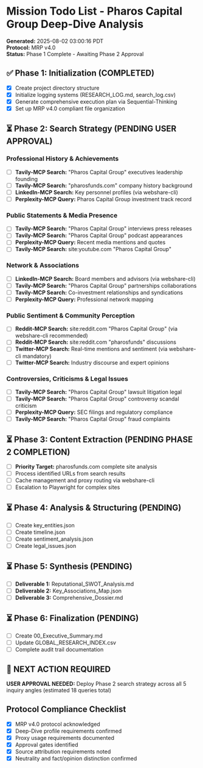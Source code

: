 # Mission Todo List - Pharos Capital Group Deep-Dive Analysis
**Generated:** 2025-08-02 03:00:16 PDT  
**Protocol:** MRP v4.0  
**Status:** Phase 1 Complete - Awaiting Phase 2 Approval

## ✅ Phase 1: Initialization (COMPLETED)
- [x] Create project directory structure
- [x] Initialize logging systems (RESEARCH_LOG.md, search_log.csv)
- [x] Generate comprehensive execution plan via Sequential-Thinking
- [x] Set up MRP v4.0 compliant file organization

## ⏳ Phase 2: Search Strategy (PENDING USER APPROVAL)

### Professional History & Achievements
- [ ] **Tavily-MCP Search:** "Pharos Capital Group" executives leadership founding
- [ ] **Tavily-MCP Search:** "pharosfunds.com" company history background
- [ ] **LinkedIn-MCP Search:** Key personnel profiles (via webshare-cli)
- [ ] **Perplexity-MCP Query:** Pharos Capital Group investment track record

### Public Statements & Media Presence  
- [ ] **Tavily-MCP Search:** "Pharos Capital Group" interviews press releases
- [ ] **Tavily-MCP Search:** "Pharos Capital Group" podcast appearances
- [ ] **Perplexity-MCP Query:** Recent media mentions and quotes
- [ ] **Tavily-MCP Search:** site:youtube.com "Pharos Capital Group"

### Network & Associations
- [ ] **LinkedIn-MCP Search:** Board members and advisors (via webshare-cli)
- [ ] **Tavily-MCP Search:** "Pharos Capital Group" partnerships collaborations
- [ ] **Tavily-MCP Search:** Co-investment relationships and syndications
- [ ] **Perplexity-MCP Query:** Professional network mapping

### Public Sentiment & Community Perception
- [ ] **Reddit-MCP Search:** site:reddit.com "Pharos Capital Group" (via webshare-cli recommended)
- [ ] **Reddit-MCP Search:** site:reddit.com "pharosfunds" discussions
- [ ] **Twitter-MCP Search:** Real-time mentions and sentiment (via webshare-cli mandatory)
- [ ] **Twitter-MCP Search:** Industry discourse and expert opinions

### Controversies, Criticisms & Legal Issues
- [ ] **Tavily-MCP Search:** "Pharos Capital Group" lawsuit litigation legal
- [ ] **Tavily-MCP Search:** "Pharos Capital Group" controversy scandal criticism
- [ ] **Perplexity-MCP Query:** SEC filings and regulatory compliance
- [ ] **Tavily-MCP Search:** "Pharos Capital Group" fraud complaints

## ⏳ Phase 3: Content Extraction (PENDING PHASE 2 COMPLETION)
- [ ] **Priority Target:** pharosfunds.com complete site analysis
- [ ] Process identified URLs from search results
- [ ] Cache management and proxy routing via webshare-cli
- [ ] Escalation to Playwright for complex sites

## ⏳ Phase 4: Analysis & Structuring (PENDING)
- [ ] Create key_entities.json
- [ ] Create timeline.json  
- [ ] Create sentiment_analysis.json
- [ ] Create legal_issues.json

## ⏳ Phase 5: Synthesis (PENDING)
- [ ] **Deliverable 1:** Reputational_SWOT_Analysis.md
- [ ] **Deliverable 2:** Key_Associations_Map.json
- [ ] **Deliverable 3:** Comprehensive_Dossier.md

## ⏳ Phase 6: Finalization (PENDING)
- [ ] Create 00_Executive_Summary.md
- [ ] Update GLOBAL_RESEARCH_INDEX.csv
- [ ] Complete audit trail documentation

## 🚨 NEXT ACTION REQUIRED
**USER APPROVAL NEEDED:** Deploy Phase 2 search strategy across all 5 inquiry angles (estimated 18 queries total)

## Protocol Compliance Checklist
- [x] MRP v4.0 protocol acknowledged
- [x] Deep-Dive profile requirements confirmed  
- [x] Proxy usage requirements documented
- [x] Approval gates identified
- [x] Source attribution requirements noted
- [x] Neutrality and fact/opinion distinction confirmed
